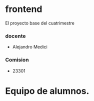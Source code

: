 # frontend

El proyecto base del cuatrimestre

### docente

- Alejandro Medici

### Comision

- 23301

# Equipo de alumnos.
